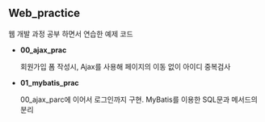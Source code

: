 ## Web_practice

웹 개발 과정 공부 하면서 연습한 예제 코드

- **00_ajax_prac**

  회원가입 폼 작성시, Ajax를 사용해 페이지의 이동 없이 아이디 중복검사

- **01_mybatis_prac**

  00_ajax_parc에 이어서 로그인까지 구현. MyBatis를 이용한 SQL문과 메서드의 분리

